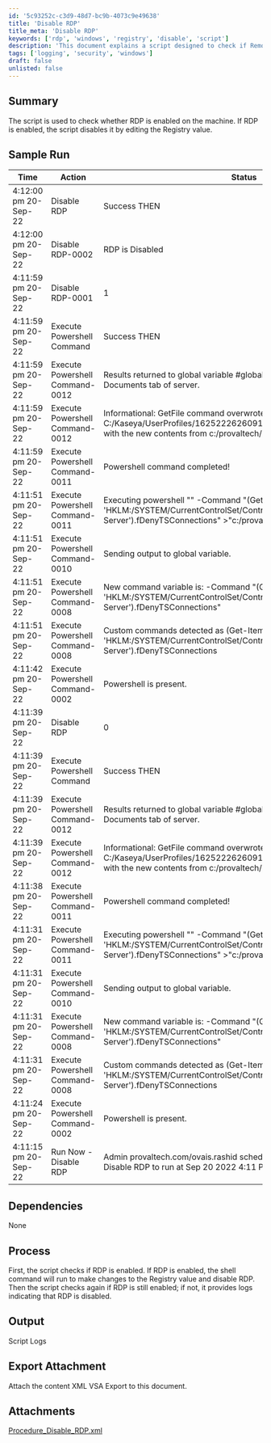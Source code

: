 ```yaml
---
id: '5c93252c-c3d9-48d7-bc9b-4073c9e49638'
title: 'Disable RDP'
title_meta: 'Disable RDP'
keywords: ['rdp', 'windows', 'registry', 'disable', 'script']
description: 'This document explains a script designed to check if Remote Desktop Protocol (RDP) is enabled on a Windows machine and disable it by modifying the relevant Registry value. It provides a detailed log of actions taken during the execution of the script, along with sample outputs and processes involved.'
tags: ['logging', 'security', 'windows']
draft: false
unlisted: false
---
```


## Summary

The script is used to check whether RDP is enabled on the machine. If RDP is enabled, the script disables it by editing the Registry value.

## Sample Run

| Time                     | Action                          | Status                                                                                                      | Link                           |
|--------------------------|---------------------------------|-------------------------------------------------------------------------------------------------------------|--------------------------------|
| 4:12:00 pm 20-Sep-22     | Disable RDP                    | Success THEN                                                                                               | provaltech.com/ovais.rashid   |
| 4:12:00 pm 20-Sep-22     | Disable RDP-0002               | RDP is Disabled                                                                                            | provaltech.com/ovais.rashid   |
| 4:11:59 pm 20-Sep-22     | Disable RDP-0001               | 1                                                                                                         | provaltech.com/ovais.rashid   |
| 4:11:59 pm 20-Sep-22     | Execute Powershell Command      | Success THEN                                                                                               | provaltech.com/ovais.rashid   |
| 4:11:59 pm 20-Sep-22     | Execute Powershell Command-0012 | Results returned to global variable #global:psresult# and saved in Documents tab of server.               | provaltech.com/ovais.rashid   |
| 4:11:59 pm 20-Sep-22     | Execute Powershell Command-0012 | Informational: GetFile command overwrote the server file C:/Kaseya/UserProfiles/162522262609191/GetFiles/../docs/psoutput.txt with the new contents from c:/provaltech/psoutput.txt in THEN step 2. | provaltech.com/ovais.rashid   |
| 4:11:59 pm 20-Sep-22     | Execute Powershell Command-0011 | Powershell command completed!                                                                               | provaltech.com/ovais.rashid   |
| 4:11:51 pm 20-Sep-22     | Execute Powershell Command-0011 | Executing powershell "" -Command "(Get-ItemProperty -Path 'HKLM:/SYSTEM/CurrentControlSet/Control/Terminal Server').fDenyTSConnections" >"c:/provaltech/psoutput.txt" | provaltech.com/ovais.rashid   |
| 4:11:51 pm 20-Sep-22     | Execute Powershell Command-0010 | Sending output to global variable.                                                                          | provaltech.com/ovais.rashid   |
| 4:11:51 pm 20-Sep-22     | Execute Powershell Command-0008 | New command variable is: -Command "(Get-ItemProperty -Path 'HKLM:/SYSTEM/CurrentControlSet/Control/Terminal Server').fDenyTSConnections" | provaltech.com/ovais.rashid   |
| 4:11:51 pm 20-Sep-22     | Execute Powershell Command-0008 | Custom commands detected as (Get-ItemProperty -Path 'HKLM:/SYSTEM/CurrentControlSet/Control/Terminal Server').fDenyTSConnections | provaltech.com/ovais.rashid   |
| 4:11:42 pm 20-Sep-22     | Execute Powershell Command-0002 | Powershell is present.                                                                                     | provaltech.com/ovais.rashid   |
| 4:11:39 pm 20-Sep-22     | Disable RDP                    | 0                                                                                                         | provaltech.com/ovais.rashid   |
| 4:11:39 pm 20-Sep-22     | Execute Powershell Command      | Success THEN                                                                                               | provaltech.com/ovais.rashid   |
| 4:11:39 pm 20-Sep-22     | Execute Powershell Command-0012 | Results returned to global variable #global:psresult# and saved in Documents tab of server.               | provaltech.com/ovais.rashid   |
| 4:11:39 pm 20-Sep-22     | Execute Powershell Command-0012 | Informational: GetFile command overwrote the server file C:/Kaseya/UserProfiles/162522262609191/GetFiles/../docs/psoutput.txt with the new contents from c:/provaltech/psoutput.txt in THEN step 2. | provaltech.com/ovais.rashid   |
| 4:11:38 pm 20-Sep-22     | Execute Powershell Command-0011 | Powershell command completed!                                                                               | provaltech.com/ovais.rashid   |
| 4:11:31 pm 20-Sep-22     | Execute Powershell Command-0011 | Executing powershell "" -Command "(Get-ItemProperty -Path 'HKLM:/SYSTEM/CurrentControlSet/Control/Terminal Server').fDenyTSConnections" >"c:/provaltech/psoutput.txt" | provaltech.com/ovais.rashid   |
| 4:11:31 pm 20-Sep-22     | Execute Powershell Command-0010 | Sending output to global variable.                                                                          | provaltech.com/ovais.rashid   |
| 4:11:31 pm 20-Sep-22     | Execute Powershell Command-0008 | New command variable is: -Command "(Get-ItemProperty -Path 'HKLM:/SYSTEM/CurrentControlSet/Control/Terminal Server').fDenyTSConnections" | provaltech.com/ovais.rashid   |
| 4:11:31 pm 20-Sep-22     | Execute Powershell Command-0008 | Custom commands detected as (Get-ItemProperty -Path 'HKLM:/SYSTEM/CurrentControlSet/Control/Terminal Server').fDenyTSConnections | provaltech.com/ovais.rashid   |
| 4:11:24 pm 20-Sep-22     | Execute Powershell Command-0002 | Powershell is present.                                                                                     | provaltech.com/ovais.rashid   |
| 4:11:15 pm 20-Sep-22     | Run Now - Disable RDP          | Admin provaltech.com/ovais.rashid scheduled procedure Run Now - Disable RDP to run at Sep 20 2022 4:11 PM | provaltech.com/ovais.rashid   |

## Dependencies

None

## Process

First, the script checks if RDP is enabled. If RDP is enabled, the shell command will run to make changes to the Registry value and disable RDP. Then the script checks again if RDP is still enabled; if not, it provides logs indicating that RDP is disabled.

## Output

Script Logs

## Export Attachment

Attach the content XML VSA Export to this document.
## Attachments
[Procedure_Disable_RDP.xml](<../../../static/attachments/itg/10932189/Procedure_Disable_RDP.xml>)

